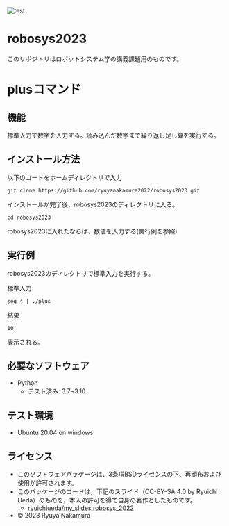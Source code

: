 ![test](https://github.com/ryuyanakamura2022/robosys2023/actions/workflows/test.yml/badge.svg)

# robosys2023
このリポジトリはロボットシステム学の講義課題用のものです。

# plusコマンド
## 機能
標準入力で数字を入力する。読み込んだ数字まで繰り返し足し算を実行する。

## インストール方法
以下のコードをホームディレクトリで入力
```
git clone https://github.com/ryuyanakamura2022/robosys2023.git 
```
インストールが完了後、robosys2023のディレクトリに入る。
```
cd robosys2023
```
robosys2023に入れたならば、数値を入力する(実行例を参照)

## 実行例
robosys2023のディレクトリで標準入力を実行する。

標準入力
```
seq 4 | ./plus
```
結果
```
10
```
表示される。 
## 必要なソフトウェア
* Python
  * テスト済み: 3.7~3.10

## テスト環境
* Ubuntu 20.04 on windows

## ライセンス
* このソフトウェアパッケージは、3条項BSDライセンスの下、再頒布および使用が許可されます。
* このパッケージのコードは，下記のスライド（CC-BY-SA 4.0 by Ryuichi Ueda）のものを，本人の許可を得て自身の著作としたものです。
  * [ryuichiueda/my_slides robosys_2022](https://github.com/ryuichiueda/my_slides/tree/master/robosys_2022) 
* © 2023 Ryuya Nakamura
